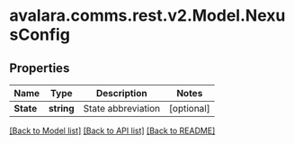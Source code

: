 
# avalara.comms.rest.v2.Model.NexusConfig

## Properties

Name | Type | Description | Notes
------------ | ------------- | ------------- | -------------
**State** | **string** | State abbreviation | [optional] 

[[Back to Model list]](../README.md#documentation-for-models)
[[Back to API list]](../README.md#documentation-for-api-endpoints)
[[Back to README]](../README.md)

